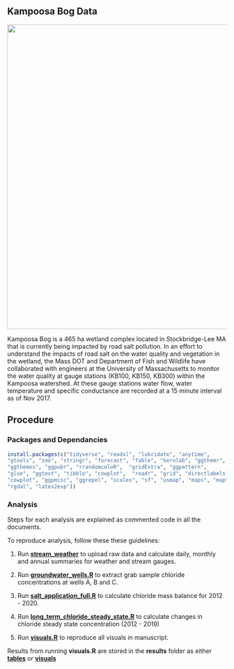 
## Kampoosa Bog Data

<img src="kampoosa_map/location.png" width="700px" style="display: block; margin: auto;" />

Kampoosa Bog is a 465 ha wetland complex located in Stockbridge-Lee MA
that is currently being impacted by road salt pollution. In an effort to
understand the impacts of road salt on the water quality and vegetation
in the wetland, the Mass DOT and Department of Fish and Wildlife have
collaborated with engineers at the
University of Massachusetts to monitor the water quality at gauge
stations (KB100, KB150, KB300) within the Kampoosa watershed. At these
gauge stations water flow, water temperature and specific conductance
are recorded at a 15 minute interval as of Nov 2017.

## Procedure

### Packages and Dependancies

``` r
install.packages(c("tidyverse", "readxl", "lubridate", "anytime", 
"gtools", "zoo", "stringr", "forecast", "fable", "kernlab", "ggthemr",
"ggthemes", "ggpubr", "rrandomcoloR",  "gridExtra", "ggpattern",
"glue", "ggtext", "tibble", "cowplot",  "readr", "grid", "directlabels",
"cowplot", "ggpmisc", "ggrepel", "scales", "sf", "usmap", "maps", "maptools",
"rgdal", "latex2exp"))
```

### Analysis

Steps for each analysis are explained as commented code in all the
documents.

To reproduce analysis, follow these these guidelines:

1)  Run
    [**stream_weather**](https://github.com/wndlovu/kampoosa_paper/blob/main/analysis/stream_weather.R)
    to upload raw data and calculate daily, monthly and annual summaries
    for weather and stream gauges.

2)  Run
    [**groundwater_wells.R**](https://github.com/wndlovu/kampoosa_paper/blob/main/analysis/groundwater_wells.R)
    to extract grab sample chloride concentrations at wells A, B and C.

3)  Run
    [**salt_application_full.R**](https://github.com/wndlovu/kampoosa_paper/blob/main/analysis/salt_application_full.R)
    to calculate chloride mass balance for 2012 - 2020.

4)  Run
    [**long_term_chloride_steady_state.R**](https://github.com/wndlovu/kampoosa_paper/blob/main/analysis/long_term_chloride_steady_state.R)
    to calculate changes in chloride steady state concentration (2012 - 2019)
    
5)  Run
    [**visuals.R**](https://github.com/wndlovu/kampoosa_paper/blob/main/analysis/visuals.R)
    to reproduce all visuals in manuscript.

Results from running **visuals.R** are stored in the **results** folder
as either
[**tables**](https://github.com/wndlovu/kampoosa_paper/tree/main/results/tables)
or
[**visuals**](https://github.com/wndlovu/kampoosa_paper/tree/main/results/visuals)

